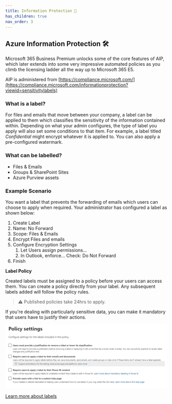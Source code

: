 ```yaml
---
title: Information Protection 🔏
has_children: true
nav_order: 3
---
```


## Azure Information Protection 🛠️

Microsoft 365 Business Premium unlocks some of the core features of AIP, which later extends into some very impressive automated policies as you climb the licensing ladder all the way up to Microsoft 365 E5.

AIP is administered from [https://compliance.microsoft.com/](https://compliance.microsoft.com/informationprotection?viewid=sensitivitylabels)

### What is a label?

For files and emails that move between your company, a label can be applied to them which classifies the sensitivity of the information contained within. Depending on what your admin configures, the type of label you apply will also set some conditions to that item. For example, a label titled *Confidential* might encrypt whatever it is applied to. You can also apply a pre-configured watermark.

### What can be labelled?

- Files & Emails
- Groups & SharePoint Sites
- Azure Purview assets

### Example Scenario

You want a label that prevents the forwarding of emails which users can choose to apply when required. Your administrator has configured a label as shown below:

1. Create Label
2. Name: No Forward
3. Scope: Files & Emails
4. Encrypt Files and emails
5. Configure Encryption Settings
    1. Let Users assign permissions...
    2. In Outlook, enforce... Check: Do Not Forward
6. Finish

**Label Policy**

Created labels must be assigned to a policy before your users can access them. You can create a policy directly from your label. Any subsequent labels added will follow the policy rules.

>⚠️ Published policies take 24hrs to apply.

If you're dealing with particularly sensitive data, you can make it mandatory that users have to justify their actions.

![Policy Settings](Images/PolicySettings.png)

[Learn more about labels](https://docs.microsoft.com/en-us/microsoft-365/compliance/sensitivity-labels?view=o365-worldwide)
